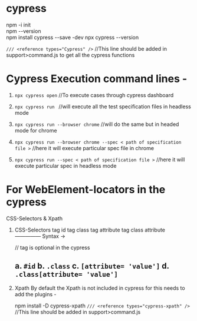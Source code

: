 # cypress

npm -i init   
npm --version         
npm install cypress --save -dev 
npx cypress --version         

`/// <reference types="Cypress" />`      //This line should be added in  support>command.js to get all the cypress functions


# Cypress Execution command lines - 

1. `npx cypress open` //To execute cases through cypress dashboard

2. `npx cypress run ` //will execute all the test specification files in headless mode

3. `npx cypress run --browser chrome` //will do the same but in headed mode for chrome

4. `npx cypress run --browser chrome --spec < path of specification file >` //here it will execute particular spec file in chrome

5. `npx cypress run --spec < path of specification file >` //here it will execute particular spec in headless mode


# For WebElement-locators in the cypress
CSS-Selectors & Xpath

1. CSS-Selectors
   tag id
   tag class
   tag attribute
   tag class attribute
   —————
   Syntax ->
   
   // tag is optional in the cypress
   
   a. `#id`
   b. `.class`
   c. `[attribute= 'value']`
   d. `.class[attribute= 'value']`
   ------ 

3. Xpath
   By default the Xpath is not included in cypress for this needs to add the plugins -

   npm install -D cypress-xpath
   `/// <reference types="cypress-xpath" />`     //This line should be added in  support>command.js
 

